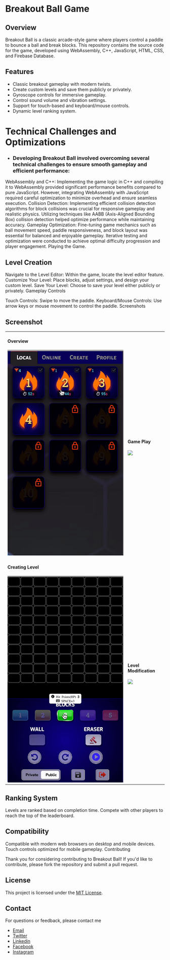 # Breakout Ball Game

## Overview

Breakout Ball is a classic arcade-style game where players control a paddle to bounce a ball and break blocks. This repository contains the source code for the game, developed using WebAssembly, C++, JavaScript, HTML, CSS, and Firebase Database.

## Features

-  Classic breakout gameplay with modern twists.
-  Create custom levels and save them publicly or privately.
-  Gyroscope controls for immersive gameplay.
-  Control sound volume and vibration settings.
-  Support for touch-based and keyboard/mouse controls.
-  Dynamic level ranking system.

# Technical Challenges and Optimizations

-  ### Developing Breakout Ball involved overcoming several technical challenges to ensure smooth gameplay and efficient performance:

WebAssembly and C++: Implementing the game logic in C++ and compiling it to WebAssembly provided significant performance benefits compared to pure JavaScript. However, integrating WebAssembly with JavaScript required careful optimization to minimize overhead and ensure seamless execution.
Collision Detection: Implementing efficient collision detection algorithms for block collisions was crucial for responsive gameplay and realistic physics. Utilizing techniques like AABB (Axis-Aligned Bounding Box) collision detection helped optimize performance while maintaining accuracy.
Gameplay Optimization: Fine-tuning game mechanics such as ball movement speed, paddle responsiveness, and block layout was essential for balanced and enjoyable gameplay. Iterative testing and optimization were conducted to achieve optimal difficulty progression and player engagement.
Playing the Game.

## Level Creation

Navigate to the Level Editor: Within the game, locate the level editor feature.
Customize Your Level: Place blocks, adjust settings, and design your custom level.
Save Your Level: Choose to save your level either publicly or privately.
Gameplay Controls

Touch Controls: Swipe to move the paddle.
Keyboard/Mouse Controls: Use arrow keys or mouse movement to control the paddle.
Screenshots

## Screenshot

<table>
  <tr>
    <td>
      <h4>Overview</h4>
      <img src="./src/img/overview.gif">
    </td>
    <td>
      <h4>Game Play</h4>
      <img src="./src/img/game-play.gif">
    </td>
  </tr>
  <tr>
    <td>
      <h4>Creating Level</h4>
      <img src="./src/img/create-level.gif">
    </td>
    <td>
      <h4>Level Modification</h4>
      <img src="./src/img/save-public-private.gif">
    </td>
  </tr>
</table>

## Ranking System

Levels are ranked based on completion time.
Compete with other players to reach the top of the leaderboard.

## Compatibility

Compatible with modern web browsers on desktop and mobile devices.
Touch controls optimized for mobile gameplay.
Contributing

Thank you for considering contributing to Breakout Ball! If you'd like to contribute, please fork the repository and submit a pull request.

## License

This project is licensed under the [MIT License](./MIT-LICENSE.txt).

## Contact

For questions or feedback, please contact me

-  [Email](https://elsesourav@gmail.com)
-  [Twitter](https://twitter.com/elsesourav)
-  [Linkedin](https://linkedin.com/in/elsesourav)
-  [Facebook](https://fb.com/elsesourav)
-  [Instagram](https://instagram.com/elsesourav)
